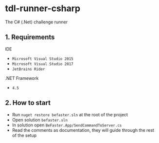 # tdl-runner-csharp

The C# (.Net) challenge runner

## 1. Requirements

IDE
- `Microsoft Visual Studio 2015`
- `Microsoft Visual Studio 2017`
- `JetBrains Rider`

.NET Framework
- `4.5`

## 2. How to start

- Run `nuget restore befaster.sln` at the root of the project 
- Open solution `befaster.sln`
- In solution open `BeFaster.App/SendCommandToServer.cs`
- Read the comments as documentation, they will guide through the rest of the setup
